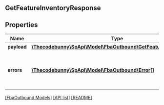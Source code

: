 ## GetFeatureInventoryResponse

## Properties

Name | Type | Description | Notes
------------ | ------------- | ------------- | -------------
**payload** | [**\Thecodebunny\SpApi\Model\FbaOutbound\GetFeatureInventoryResult**](GetFeatureInventoryResult.md) |  | [optional]
**errors** | [**\Thecodebunny\SpApi\Model\FbaOutbound\Error[]**](Error.md) | A list of error responses returned when a request is unsuccessful. | [optional]

[[FbaOutbound Models]](../) [[API list]](../../Api) [[README]](../../../README.md)
